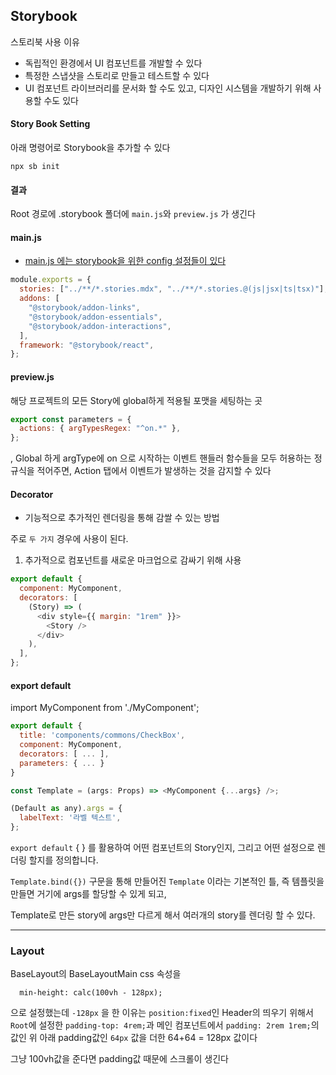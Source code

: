 ## Storybook

스토리북 사용 이유

- 독립적인 환경에서 UI 컴포넌트를 개발할 수 있다
- 특정한 스냅샷을 스토리로 만들고 테스트할 수 있다
- UI 컴포넌트 라이브러리를 문서화 할 수도 있고, 디자인 시스템을 개발하기 위해 사용할 수도 있다

#### Story Book Setting

아래 명령어로 Storybook을 추가할 수 있다

```
npx sb init
```

#### 결과

Root 경로에 .storybook 폴더에 `main.js`와 `preview.js` 가 생긴다

#### main.js

- [main.js 에는 storybook을 위한 config 설정들이 있다](https://github.com/hyjoong/storybook-mobx/commit/f3ad27207a78d0dc966f8debf3d157d239ac808a)

```javascript
module.exports = {
  stories: ["../**/*.stories.mdx", "../**/*.stories.@(js|jsx|ts|tsx)"],
  addons: [
    "@storybook/addon-links",
    "@storybook/addon-essentials",
    "@storybook/addon-interactions",
  ],
  framework: "@storybook/react",
};
```

#### preview.js

해당 프로젝트의 모든 Story에 global하게 적용될 포맷을 세팅하는 곳

```javascript
export const parameters = {
  actions: { argTypesRegex: "^on.*" },
};
```

, Global 하게 argType에 on 으로 시작하는 이벤트 핸들러 함수들을 모두 허용하는 정규식을 적어주면, Action 탭에서 이벤트가 발생하는 것을 감지할 수 있다

#### Decorator

- 기능적으로 추가적인 렌더링을 통해 감쌀 수 있는 방법

주로 `두 가지` 경우에 사용이 된다.

1. 추가적으로 컴포넌트를 새로운 마크업으로 감싸기 위해 사용

```javascript
export default {
  component: MyComponent,
  decorators: [
    (Story) => (
      <div style={{ margin: "1rem" }}>
        <Story />
      </div>
    ),
  ],
};
```

#### export default

import MyComponent from './MyComponent';

```javascript
export default {
  title: 'components/commons/CheckBox',
  component: MyComponent,
  decorators: [ ... ],
  parameters: { ... }
}

const Template = (args: Props) => <MyComponent {...args} />;

(Default as any).args = {
  labelText: '라벨 텍스트',
};


```

`export default` { } 를 활용하여 어떤 컴포넌트의 Story인지, 그리고 어떤 설정으로 렌더링 할지를 정의합니다.

`Template.bind({})` 구문을 통해 만들어진 `Template` 이라는 기본적인 틀, 즉 템플릿을 만들면 거기에 args를 할당할 수 있게 되고,

Template로 만든 story에 args만 다르게 해서 여러개의 story를 렌더링 할 수 있다.

---

### Layout

BaseLayout의 BaseLayoutMain css 속성을

```
  min-height: calc(100vh - 128px);
```

으로 설정했는데 `-128px` 을 한 이유는 `position:fixed`인 Header의 띄우기 위해서 `Root`에 설정한 `padding-top: 4rem;`과 메인 컴포넌트에서 `padding: 2rem 1rem;`의 값인 위 아래 padding값인 `64px` 값을 더한 64+64 = 128px 값이다

그냥 100vh값을 준다면 padding값 때문에 스크롤이 생긴다
